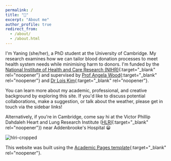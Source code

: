 ```yaml
---
permalink: /
title: "👋"
excerpt: "About me"
author_profile: true
redirect_from: 
  - /about/
  - /about.html
---
```


I'm Yaning (she/her), a PhD student at the University of Cambridge. My research examines how we can tailor blood donation processes to meet health system needs while minimising harm to donors. I'm funded by the [National Institute of Health and Care Research (NIHR)](https://www.nihr.ac.uk/){:target="_blank" rel="noopener"} and supervised by [Prof Angela Wood](https://www.phpc.cam.ac.uk/people/ceu-group/ceu-senior-academic-staff/angela-wood/){:target="_blank" rel="noopener"} and [Dr Lois Kim](https://www.phpc.cam.ac.uk/people/ceu-group/ceu-research-staff/lois-kim/){:target="_blank" rel="noopener"}.

You can learn more about my academic, professional, and creative background by exploring this site. If you'd like to discuss potential collaborations, make a suggestion, or talk about the weather, please get in touch via the sidebar links!

Alternatively, if you're in Cambridge, come say hi at the Victor Phillip Dahdaleh Heart and Lung Research Institute ([HLRI](https://www.hlri.cam.ac.uk/){:target="_blank" rel="noopener"}) near Addenbrooke's Hospital 😀

![hlri-cropped](https://github.com/donatingbetter/donatingbetter.github.io/assets/145920710/1f191c4d-391d-43d0-aa30-d71676eb8c1e)

This website was built using the [Academic Pages template](https://academicpages.github.io/){:target="_blank" rel="noopener"}. 
